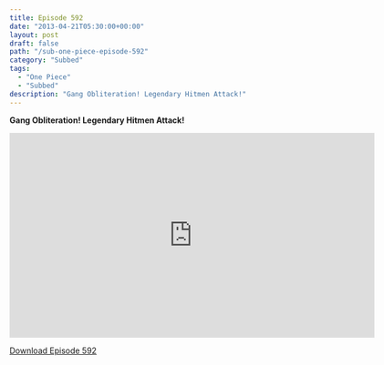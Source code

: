 ```yaml
---
title: Episode 592
date: "2013-04-21T05:30:00+00:00"
layout: post
draft: false
path: "/sub-one-piece-episode-592"
category: "Subbed"
tags:
  - "One Piece"
  - "Subbed"
description: "Gang Obliteration! Legendary Hitmen Attack!"
---
```


**Gang Obliteration! Legendary Hitmen Attack!**

<iframe width="640" height="360" src="https://www.rapidvideo.com/e/G6FRPFN0SC" frameborder="0" marginwidth=0 marginheight=0 scrolling=no allowfullscreen></iframe>

<a href="http://ouo.io/qs/eCodkFEQ?s=https://rapidvid.to/d/https://www.rapidvideo.com/e/G6FRPFN0SC">Download Episode 592</a>
